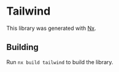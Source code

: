 # Tailwind

This library was generated with [Nx](https://nx.dev).

## Building

Run `nx build tailwind` to build the library.
